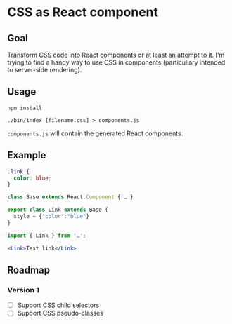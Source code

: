 # CSS as React component

## Goal

Transform CSS code into React components or at least an attempt to it.
I'm trying to find a handy way to use CSS in components (particuliary intended to server-side rendering).

## Usage

```shell
npm install
```

```shell
./bin/index [filename.css] > components.js
```

`components.js` will contain the generated React components.

## Example

```css
.link {
  color: blue;
}
```

```js
class Base extends React.Component { … }

export class Link extends Base {
  style = {"color":"blue"}
}
```

```jsx
import { Link } from '…';

<Link>Test link</Link>
```

## Roadmap

### Version 1

* [ ] Support CSS child selectors
* [ ] Support CSS pseudo-classes
